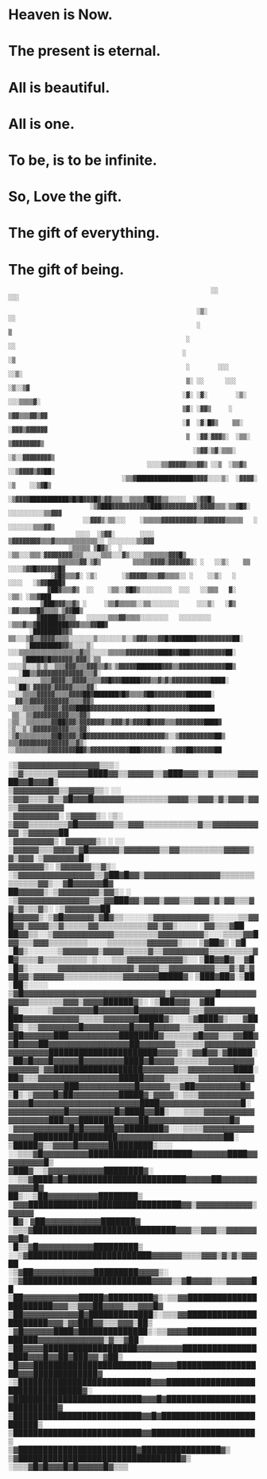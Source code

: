 # Heaven is Now.
# The present is eternal.
# All is beautiful.
# All is one.

# To be, is to be infinite.
# So, Love the gift.
# The gift of everything.
# The gift of being.

                                                             ░░         ░░░                               
                                                                                                          
                                                         ░▒░                ░░                            
                                                         ░                   ▒                            
                                                      ░                      ░░                           
                                                     ░                       ░▒                           
                                                      ░        ░░░          ░░▒░                          
                                                      ▒░ ░░      ░░░      ░▒░░▒▓                          
                                                     ░▓░ ░▓░        ░▒░ ░░░▒▒▒▒▓░                         
                                                     ▒▓░ ░▓▓▒     ░   ▒▓▓▒▒▒▓▓▒▓▓                         
                                                     ░▓  ░▓░█▓▒    ▒▒░ ░▓▓▓▒▓▓▓▓▓▓                        
                                                      ▒  ░▓▓░▓▓▓▒░  ░▒▒░ ▒▓▓▓▓▓▓▓▓▒                       
                                                        ░▒▓▓░▒▓░▒▒▒░   ░▒░░▓▓▓▓▓▓▓▓▒                      
                                           ░░░░▒▒▓▓▓▓▓▒▒▒▓▓▒ ░░▒  ░▒▒▓▒  ░░▒▓▓▓▓▒▓▓██▒                    
                                    ░▒▒▓████████████████▓▓▓▓░░░░▒░  ░▓▓▓▓░ ░▒    ░░▒▓█▒                   
                               ░▒▓▓▓▓███████████▓█▓█▓▓▓█▓▒▓▓▒▒▒░░▒▒▒▒▓██▓▓▒▒░░░░░  ░▒▓▓█▒                 
                           ░▒▓███▓▓▓▓▓▓▓▓▓▓▓███▓▓▓▓▓▓▓▓▓▓▒▓▓▓▓▒▒▒░▒▒▓█▓░  ░░░░░░░░░░▒▒▓▓▓                 
                         ░░▓▓▓▒░▒▒░░░    ░▒▒▒▒▒▓▓▓▓▓▓▓▓▓▓▒▒▓▓▓▓▓▓▒▒▒▒▒   ░   ░░░░░░░▒▒▒▓▓▒                
                       ░░░░  ░▒▓▓░       ░░░░   ▒▓▓▓▓▓▓▓▓▒▒▒▓▒▒▒▒▒▒▒▒▒▒▒▒░░ ░░░░░░░░▒▒▓▓▓                 
                     ░▒▒▒▒▒ ▒█▓▒░  ░   ░▒▒░░░▒▒▒░▓▓▓▓▓▓▓▓▒▒▒░░░░░▒▒▒░░░▓▒░░░░▒▒▒▒▒▒▒▓▓▓█▒                 
                  ▒▒▒▒▒▒▓▓░▒▓▒         ▒▒▒▒▒▓▓▓▓▒▓▓▓▓▓▓▒░ ░   ░░▒░    ▒▒ ░░░░▒▓▓█▓▓▓▓▓▓█▓                 
                ░▓█▓▒▒▒▓░ ░▒░       ░▒▓▓▓▓▓▒▒▒▓▓▒▒▒▒░░ ░    ░░▒░   ░    ░░░░   ░▒▓▓████▓                  
               ▓██▓▒▒▒▓▒  ░░    ░▒▒░░▓█▓▒░░░░░░░░░  ░░░   ░░▒▒▒   ▓░        ░▒▒░ ░▒▒▓███                  
             ▒███▓▓▓▒▒▓▒ ░     ░▒▒▓▒▒▒▒▒░░▒▒░░░░░░░░     ░░░▒░   ░▓▒ ░▓▓▒▒▒▓▓█▓▒▒▒▒░▒▓▓██▒                
            ▓█████▓▓▒▒▒   ░░░░░░▒▒▒▓▓▒▒▒▒░░░░░░░░   ░░░░░░░░░  ░▒▒▒▓▒▒▓█████████▓▓▓▒▒▒▓▓██▓               
          ░████████▓▓▒     ▒▒░░░▒▓▒▒▓▓▓▓▒▒▒▒░░░░░░░▒░░░░░░░▒░░▒▓▓▓▒▒▒▓▓█▓███████▓▓▓▓▓▓▓▓▓▓██░             
         ░█████████▓▓▒░░░░▒░  ░░░▒▒▒▒▒▒▒▒▒▒▒▒▒▒▒▒▒▓▒▒░░░░░▒▒▒▒▒▓▓▓▓▓▓▓▓▓████▓▓███▓▓▓▓▓▓▓▓▓▓██░            
        ▒█████▓█▓▓▓▓▓▓▒▓▓▓▒░▒▒ ░░░░▒░░░▒░▒░░▒▒▒▓▓▓▒▒▒▓▓▓▒▒▓▒░▒▓▓▓▓▓███████▓▓▓▒▒▓▓▓▓▓▓▓▓▓▓▓▓▓██▒           
       ░██▒▒▓▓▓▓▓▓▓▓▓▓▓▓▓▒▒▒▓░    ░░░░░░░░░▒▒▒▓▓▓▓▒▒▓▓▓▓▒▒▒▒▓▓█▓▓▓█████▓▓▓▒▒▓▒▓▒▓▓▓▓▓▓▓▓▓▓▓████░          
      ░██▒░▓▓▓▓▓▒▓▓▓▓▓▒▒▒▒▓▓░          ░░░░▒▒▒▒▓▓▓▓▓▒▒▒▒▓▓▓▓██▓███████▓█▓▒▒▒▒▓██▓▓▓▓▓▓▓▓▓███████░         
      ▓▓▒▒▓▓▓▓▓▓▓▓▓▓▓▒▒▒▒▓▓▒           ░░░░▒▒▒▒▒▒▓▓▓▓▒▓▓▓▓████▓▓▓▓▓▓▓▓▓▓▓▓▓▓▓▓█▓▓▓▓▓▓▓▓▓▓▓███████         
     ▒▒░░▒▒▓▓▓▓▓▓▓▓▓▓▒▒▒▓▓▒           ░▒▒░░▒▒▒▒▒▒▒▓▓██▓▓▓▒▓▓▓▓▓▓▓▒▒▓▓▓▒▓▒▓▓▓▓█▓▓▓▓▒▒▒▓▓▓▓▓▓▓▓████▓        
    ░▒░░▒░▒▓▓▓▓▓▓▓▓▓▓▒▒▒▓▓░           ░▒▓▒▒▒▒▒▒▒▒▒▓▓█▓▓▓▓▒▓█▓▓▓▓▓▓▓▓▓▓▓▓▓▓▓▓▓▓▓▓▓▓▒░░▒▓▓▓▓▓▓▓▓▓▓██▒       
    ▒▒▒▓▓▓▓▓▓▓▓▓▓▓▓▓▓▒▒▓▒░             ░░▒▒▒▒▒▒▒▒▒▓▓▓▓▓▓▓▓██▓▒▓▓▓▓▓▓▓▓▓▓▓███▓▓▓▓▓▓▒░░▒▓▓▓██▓▓▓▓▓▓██       
   ░▒▓▓▓▓▓▓▓▓▓▓▓▓▓▓▓▓▒▒▒░               ░▒▓▒▒▒▒▒▒▒▓▓▓▓▓▓████▓▓▒▒▓▓▓▓▓▒▒▓███▓▓▓▒▒▓▒▒▒▒▒▓▓▓▓██▓▓█▓▓▓█▒      
   ▒▓▓▓▓▓▓▓▓▓▒▒▓▓▓▓▓▒▒░           ░░   ▒▓▓▓▒▒▒▒▓▒▒▓█▓▓▓█▓▓▓▓▓▓▒▒▒▒▒▒▒▒▒▓▓▓▓▒▒▓▓▓▒▓▒▓▓▓▒▓▓▒▒▓▓▓▓▓▓▓▓▓      
  ░▓▓▓▓▓▓▓▓▓░ ▒▓▓▓▓▓▒░           ░▒░  ▒▓▓▓▒▒▒▒▒▒▒▒▓█▓▓▓▓▓▓▓▒▒▒▓▓▓▒▒▒▒▒▒▒▒▒▒▒▓▒▒▓▓▓▓▓▓▓▓▓▓▓░▒▓▓▓▓▓▓██      
  ░▓▓▓▓▓▓▓▓▒ ░▓▓▓▓▓▓▒░ ░         ░░ ░▓▓▓▓▓▒▒▒▓▓▓▓▒▓█▓▓▓▓▓▓▒▓▓▓▓▓▓▓▒▒▓▓▒▒▒▒▒▒▒▒▒▓▓▓▓▓▒▓▒▓▓▓░▒▓▓▓▓▓▓▓█░     
  ▓▓▓▓▓▓▓▒░  ▒▓▓▓▓▓▓▒▒▓▒░      ░▒▓▓▓▓▓▓▓▓▓▓▓▓▓▓▓▒▒▓██▓█▓▓▒▓▓▓▓▓▓▓▓▓▓▓▓▓▓▓▒▒▒▒▒▒▒▒▒▒▒▒▒▓▓▒░░▓█▓▓▓▓▓▓█▓     
  ██▓▓▓▓▓▒░▒▓▓▓▓▓▓▓▓▒▓▓▒░  ░  ░▒▓▓▓▓▓▓▓▓▓▓▓▓▓▓▒▒▒▓▓███▓▓▒▓▓▓▒▓▓▓▒▒▒▓▓▓▒▓▒▓▓▒▒▒▓▓▒▓▒▒▒▓▒░  ░▒▓▓▓▓▓▓▓██     
  █▓▓▓▓▓▒░▒▓█▓▓▓▓▓▓▒▓█▓▒▒░░░░░▒▓▓▓▓▓▓▓▓▓▓▓▒░░░░░▒▒▓▓█▓▓▒▓▓▓▓▒▒▓▒▒▒▒▒▓▓▒▒▒▒▒▒▒▒▒▒▓▓▒▓▓▒░░░░  ░▓▓▒▒▒▓██     
  ██▓▓▒▒░░▒▓▓▓▓▓▓▓▓▓▓▓▓▒▒▒▒▒▒▒▒▒▓▓▓▓▓▓▓▓▓▒░░░▒▒▒▒▓▓█▓▓▒▒▒▓▓▓▒▒▒▒▒▒▒▒░░░░▒▒▒▒▒▒▒▒▓▓▓▓▓▓▒░░░ ▒▓██▓▒ ░▓█     
 ░█▓▒░░░░░░▒▓▓▓▓▓▓▓▒▓▓▓▓▒▒▒▒▒▓▒▒▓▓▓▓▓▓▓▓▓▒▒▒▒▒▒▒▒▒▓█▓▒▒▒▒▓▒▒▒▒▒▒▒▒▒░▒░░░▒▒▒▓▓▓▓▓▓▓▓▓▓▓▒░░ ▒██▓▓█▓░░▓█     
 ░█▓▒░░░░░░▓▓▓▓▓▓▓▓▓▓▓▓▓▓▓▒▓▓▓▓▒▒▓▓▓▓▓▓▓▓▓▒▒▒▓▒▓▒▓▓█▓▓▒▓▓▓▓▓▓▒▒▒▒▒▒▒▒▒▒▒▒▓▓▓▓▓▓▓█████▓░  ▒███▓██▓░▒██     
 ░██▒░░░░ ▒▓█▓▓▓▓▓▓▓▓▓▓▓▓▓▓▓▓▓▓▓▓▓▓▓▓▓▓▓▓▒▓▓▓▓▓▓▓▓▓█▓▓▓▓▓▓▓▓▓▓▓▒▒▒▒▒▒▒▓▓▓▒▓▓▓▓██████▓▒░ ░▒███▓▓▓░░▓██     
  █▓░░░░░░▒▓▓▓▓▓▓▓▓█▓▓▓▓▓▓▓█▓▓▓▓▓▓▓▓▓▓▒▒▒▓▓▓▓▓▓▓▓▓▓███▓▓▓▓▓▓▓▓▓▓▓▒▒▒▒▒▓▓▓▓▓▓▓█████▓▒░░░▒▓████▓▒░░░▓██     
  █▓▒░▒▒▓▓▓▓▓▓▓▓█▓▓▓▓▓▓▓▓▓█▓▓▓█▓▓▓▓▓▒▒▒▒▒▓▓▓▓▓▓▓▓▓▓▓██▓▓▓▓▓▓███▓▓▓▓▓▓▓▓▓▓████████▓▒▒▒▒▒▒▓█▓▓▓▒▒▒▓▓██▓     
  ▓█▓▓▓▓██▓▓▓▓▓▓▓▓▓▓▓▓▓▓▓▓██▓▓▓▓▓▓▓▒▒▒▒▒▒▓▓▓▓▓▓▓▓▓▓▓▓▓▓▓▓▓▓██████████████████████▓▓▓▓▒░▒▓▓█▓▓▒▓█████░     
  ▒██▓█▓▓▓█▓▓▓▓▓█▓▓▓▓▓▓▓▓████▓█▓▓▓▓▒▒▒▒▒▒▒▓▓▓▓▓▓▓▓▓▓▓▓▓▓▓▒▓▓██████████████████▓▓▓▓▓▓▓▒▒▓▓▓▓▓▓▓▓▓████░     
   ██▓▒▒▒▓▓▓▓▓▓▓▓▓▓▓▓▓▓▓▓█████▓▓▓▓▒▒▒▒▒▒▒▓▓▓▓▓▓▓▓▓▓▓▓▓▓▓▓▓▓▓▓▓▓███▓▓▓▓▓▓▓▓▓▓▓█▓▓▓▓▓▓▒▒▓██▓▓▓▓▓▓▓▓▓█▓      
   ▒█▒░▒▓▓▓▓█▓██▓▓▓▓▓▓▓▓▓█████▓▒▓▓▓▓▒░▒▒▒▓▓▓▓▓▓▓▓▓▓▓▓▓▓▓█▓▓▓▓▓▓▓▓▓▓▓▓▓▓▓▓▓▓▓▓▓████▓▓▓▓▓▓▓▓▓▓▓▓▓▓▓▓█░      
    ▓▓▓▓▓▓▓▓▓▓▓█▓▓▓▓▓▓▓▓▓█▓████▓▓██▒░░░▒▒▒▒▓▓▓▓▓▓▓▓▓▓▓▓▓▓▓▓▓▓███▓▓▓███████▓▓▓▓▓██▓▓▓▓▓▓▓▓▓▓▓▓▓▓▓▓█▓       
    ░▓▓▓▓▓▓▓▓▓▓▓█▓█▓▓▓▓██▓▓████████▓░░░▒▒▒▒▓▓▓▓▓▓▓▓▓▓▓▓▓▓▓█████████████████▓▓▓▓▓▓▓▓▓▓▓▓▓▓▓▓▓▓▓▓▓██░       
     ▒█████▓▒▒▓▓▓▓█▓▓▓▓▓▓█████████▒░░░ ░░▒▒▒▓█▓▓▓▓▓▓▓▓▓█████████████████████▓▓▓▓▓▓▓████▓▓▓▓▓▓▓▓▓█▒        
      ▓███▓░░▒▓▓▓▓▓▓▓▓▓▓▓████████▓░     ░░▒▒▓████▓█▓████████████████████████▓▓▓▓▓██▓▓▓▓▓▓▓▓▓▓▓▓█▓         
       ██▒░░▒██▓▓▓▓▓▓▓▓▓▓████████▒       ░▓▓▓███████████████████████████████▓▓▒▓▓▓▓▓▓▓▓▓▓▓▒▓▓▓▓▓          
       ░█▓░ ▓██▓▓▓▓▓▓▓▓▓▓▓███████▓       ░▒▒▒▓█████████████████████████████▓▓▓▒▒▓▓▓▒▒▓▓▓▓▓▓▓▓█▓           
        ░█▒▒▓█▓▓▓▓▓▓▓▓▓▓▓█████████▒       ░░▒▓█████████████████████████▓▓▓▓▓▓▒▒▒▒▓▓▓▒▓▒▓▒▓▓▓██            
         ░▒▓██▓▓▓▓▓▓▓▓▓▓▓▓█████████▓▓▓▓▒░ ░▒▓██████████████████████████▓▓▓▓▒▒▓█▓▓▓▓▒▒▒▓▓▓▓▓██             
           ▒██▓▓▓▓▓▓▓▓▓▓▓█████▓█████████▓▒░▒▒▓▓███████████████████████▓▓▓▒▒▓▓▓██▓▓▓▓▒▒▒▓▓▓█▓              
            ▒██▓▓▓▓▓▓▓▓▓▓▓█▓█████████████▒░▒▒▒▓▓██████████████████████▓▓▓▒▓▓███▓▓▒▒▒▓▓▓▒██▒               
             ░▓█▓▓▓▓▓▓████▓██████████████▒░▒▒▓▓▓▓████████████████████▓▓▓▓▓▓▓▓▓▓▓▓▓▒▓▒▒▓██░                
               ▒██▓▓▓▓███████████████████▓▓▓▓▓▓▓▓▓███████████████████▓▓▓█▓▓██▓███▓▓▒▓██▒                  
                 ▒█▓▓▓████████████████████████▓▓▓▓▓██████████████████▓▓▓█████████████▓                    
                  ░▒███████████████████████████▓▓▓█████████████████████████████████▓░                     
                     ▓██████████████████████████▓▓▓█▓████████████████████████████▓                        
                       ▒██████████████████████████▓▓█▓█████████████████████████▒                          
                          ▒██████████████████████████▓▓█████████████████████▒                             
                             ▒▓████████████████████████▓████████████████▓▒                                
                                 ▒▓█████████████████████████████████▓▒                                    
                                       ░▒▒▒▓█▓█▓▓▓█▓█▓▓▓▓▓█▓▒▒▒ 